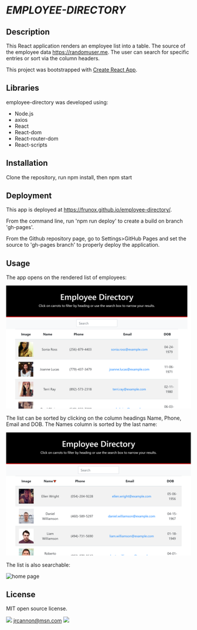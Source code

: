 # _EMPLOYEE-DIRECTORY_

## Description

This React application renders an employee list into a table. The source of the employee data https://randomuser.me. The user can search for specific entries or sort via the column headers.

This project was bootstrapped with [Create React App](https://github.com/facebook/create-react-app).

## Libraries

employee-directory was developed using:

- Node.js
- axios
- React
- React-dom
- React-router-dom
- React-scripts

## Installation

Clone the repository, run npm install, then npm start

## Deployment

This app is deployed at https://frunox.github.io/employee-directory/.

From the command line, run 'npm run deploy' to create a build on branch 'gh-pages'.

From the Github repository page, go to Settings>GitHub Pages and set the source to 'gh-pages branch' to properly deploy the application.

## Usage

The app opens on the rendered list of employees:

<img src="./src/assets/images/employee-directory-1.png" alt="home page">

The list can be sorted by clicking on the column headings Name, Phone, Email and DOB. The Names column is sorted by the last name:

<img src="./src/assets/images/emp-dir-sort-name.png" alt="home page">

The list is also searchable:

<img src="./src/assets/images/emp-dir-search
.png" alt="home page">

## License

MIT open source license.

![](https://img.shields.io/badge/Project-Creator-brightgreen) jrcannon@msn.com
![](https://avatars0.githubusercontent.com/u/60527588?v=4)
